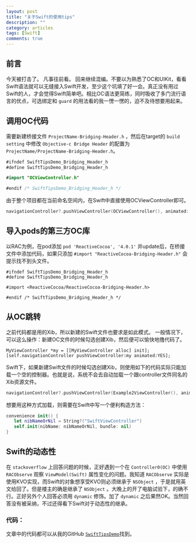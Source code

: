 ```yaml
---
layout: post
title: "关于Swift的使用tips"
description: ""
category: articles
tags: [Swift]
comments: true
---
```


## 前言

今天被打击了。
凡事往前看。
回来继续混编。不要以为熟悉了OC和UIKit，看看Swift语法就可以无缝接入Swift开发，至少这个坑填了好一会。真正没有用过Swift的人，才会觉得Swift简单吧。相比OC语法更简练，同时吸收了多门流行语言的优点，可选绑定和 `guard` 的用法看的我一愣一愣的，迫不及待想要用起来。

## 调用OC代码

需要新建桥接文件 `ProjectName-Bridging-Header.h` ，然后在target的 `build setting` 中修改 `Objective-c Bridge Header` 的配置为 `ProjectName/ProjectName-Bridging-Header.h`。

```swift
#ifndef SwiftTipsDemo_Bridging_Header_h
#define SwiftTipsDemo_Bridging_Header_h

#import "OCViewController.h"

#endif /* SwiftTipsDemo_Bridging_Header_h */
```

由于整个项目都在当前命名空间内，在Swift中直接使用OCViewController即可。

```swift
navigationController?.pushViewController(OCViewController(), animated: true)
```


## 导入pods的第三方OC库

以RAC为例，在pod添加 `pod 'ReactiveCocoa', '4.0.1'` 并update后，在桥接文件中添加代码，如果只添加 `#import "ReactiveCocoa-Bridging-Header.h"` 会提示找不到头文件。

```objc
#ifndef SwiftTipsDemo_Bridging_Header_h
#define SwiftTipsDemo_Bridging_Header_h

#import <ReactiveCocoa/ReactiveCocoa-Bridging-Header.h>

#endif /* SwiftTipsDemo_Bridging_Header_h */
```

## 从OC跳转

之前代码都是用的Xib，所以新建的Swift文件也要求是如此模式。
一般情况下，可以这么操作：新建OC文件的时候勾选创建Xib，然后便可以愉快地撸代码了。

```objc
MyViewController *my = [[MyViewController alloc] init];
[self.navigationController pushViewController:my animated:YES];
```

Swift下，如果新建Swift文件的时候勾选创建Xib，则使用如下的代码实际只能加载一个空的控制器。也就是说，系统不会去自动加载一个跟controller文件同名的Xib资源文件。

```swift
navigationController?.pushViewController(Example2ViewController(), animated: true)
```

想要用这种方式加载，则需要在Swift中写一个便利构造方法：

```swift
convenience init() {
   let nibNameOrNil = String?("SwiftViewController")
   self.init(nibName: nibNameOrNil, bundle: nil)
}
```

## Swift的动态性

在 `stackoverflow` 上回答问题的时候，正好遇到一个在 `Controller0(OC)` 中使用 `RACObserve` 观察 `ViewModel(Swift)` 属性变化的问题。我知道 `RACObserve` 实际是使用KVO实现，而Swift的对象想享受KVO则必须继承于 `NSObject` ，于是就用英文给回了。但是楼主的确是继承了 `NSObject` 。大晚上的开了电脑试验下，的确不行。正好另外个人回答必须用 `dynamic` 修饰。加了 `dynamic` 之后果然OK。当然回答没有被采纳，不过还得看下Swift对于动态性的继承。

### 代码：
文章中的代码都可以从我的GitHub [`SwiftTipsDemo`](https://github.com/tonyh2021/SwiftTipsDemo)找到。




